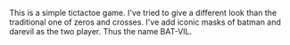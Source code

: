 This is a simple tictactoe game.
I've tried to give a different look than the traditional one of zeros and crosses. I've add
iconic masks of batman and darevil as the two player. Thus the name BAT-VIL.
